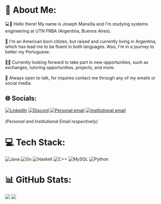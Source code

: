 
# 💫 About Me:
💻👾 Hello there! My name is Joseph Mansilla and I'm studying systems engineering at UTN FRBA (Argentina, Buenos Aires). <br><br>🛂 I'm an American born citizen, but raised and currently living in Argentina, which has lead me to be fluent in both languages. Also, I'm in a journey to better my Portuguese. <br><br>👥💭 Currently looking forward to take part in new opportunities, such as exchanges, tutoring opportunities, projects, and more. <br><br>🤝 Always open to talk, for inquires contact me through any of my emails or social media.<br>

## 🌐 Socials:
[![LinkedIn](https://img.shields.io/badge/LinkedIn-%230077B5.svg?logo=linkedin&logoColor=white)](https://linkedin.com/in/josephthomansilla/) [![Discord](https://img.shields.io/badge/Discord-%237289DA.svg?logo=discord&logoColor=white)](https://discord.com/users/873689768309977239) [![Personal email](https://img.shields.io/badge/Email-D14836?logo=gmail&logoColor=white)](mailto:josephmnslla@gmail.com) [![institutional email](https://img.shields.io/badge/Email-D14836?logo=gmail&logoColor=white)](mailto:jomansilla@frba.utn.edu.ar) 
###### (Personal and Institutional Email respectively)
# 💻 Tech Stack:
![Java](https://img.shields.io/badge/java-%23ED8B00.svg?style=plastic&logo=openjdk&logoColor=white) ![Go](https://img.shields.io/badge/go-%2300ADD8.svg?style=plastic&logo=go&logoColor=white) ![Haskell](https://img.shields.io/badge/Haskell-5e5086?style=plastic&logo=haskell&logoColor=white) ![C++](https://img.shields.io/badge/c++-%2300599C.svg?style=plastic&logo=c%2B%2B&logoColor=white) ![MySQL](https://img.shields.io/badge/mysql-4479A1.svg?style=plastic&logo=mysql&logoColor=white) ![Python](https://img.shields.io/badge/python-3670A0?style=plastic&logo=python&logoColor=ffdd54)
# 📊 GitHub Stats:
![](https://github-readme-stats.vercel.app/api/top-langs/?username=josephmansilla&theme=monokai&hide_border=false&include_all_commits=false&count_private=true&layout=compact)
![](https://nirzak-streak-stats.vercel.app/?user=josephmansilla&theme=monokai&hide_border=false)<br/>

<!-- Proudly created with GPRM ( https://gprm.itsvg.in ) -->
<!--
**josephmansilla/josephmansilla** is a ✨ _special_ ✨ repository because its `README.md` (this file) appears on your GitHub profile.

STATS PARA PERFIL PUBLICO ![](https://github-readme-stats.vercel.app/api?username=josephmansilla&theme=monokai&hide_border=false&include_all_commits=false&count_private=true)<br/>


[![Bluesky](https://img.shields.io/badge/bluesky-0285FF?style=for-the-badge&logo=bluesky&logoColor=%23FFFFFF)](https://bsky.app/profile/josephmansilla.bsky.social)
-->
